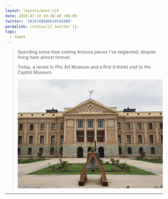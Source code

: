 ```yaml
---
layout: layouts/post.njk
date: 2018-07-10 19:38:40 +00:00
twitter: '1016768686810542080'
permalink: /status/{{ twitter }}/
tags: 
  - tweet
---
```


> Spending some time visiting Arizona places I’ve neglected, despite living here almost forever.
> 
> Today, a revisit to Phx Art Museum and a first (I think) visit to the Capitol Museum. 
> 
> ![Arizona Capitol building](/img/1016768686810542080-DhxJuVqVMAAlLCr.jpg)

---
